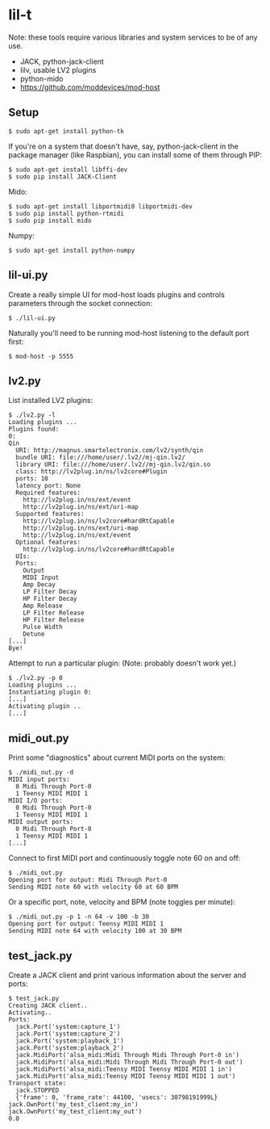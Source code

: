 # lil-t

Note: these tools require various libraries and system services to be of any use.

- JACK, python-jack-client
- lilv, usable LV2 plugins
- python-mido
- https://github.com/moddevices/mod-host


## Setup

```
$ sudo apt-get install python-tk
```

If you're on a system that doesn't have, say, python-jack-client in the package
manager (like Raspbian), you can install some of them through PIP:
```
$ sudo apt-get install libffi-dev
$ sudo pip install JACK-Client
```

Mido:
```
$ sudo apt-get install libportmidi0 libportmidi-dev
$ sudo pip install python-rtmidi
$ sudo pip install mido
```

Numpy:
```
$ sudo apt-get install python-numpy
```


## lil-ui.py

Create a really simple UI for mod-host loads plugins and controls parameters
through the socket connection:
```
$ ./lil-ui.py
```

Naturally you'll need to be running mod-host listening to the default port first:
```
$ mod-host -p 5555
```


## lv2.py

List installed LV2 plugins:
```
$ ./lv2.py -l
Loading plugins ...
Plugins found:
0:
Qin
  URI: http://magnus.smartelectronix.com/lv2/synth/qin
  bundle URI: file:///home/user/.lv2//mj-qin.lv2/
  library URI: file:///home/user/.lv2//mj-qin.lv2/qin.so
  class: http://lv2plug.in/ns/lv2core#Plugin
  ports: 10
  latency port: None
  Required features:
    http://lv2plug.in/ns/ext/event
    http://lv2plug.in/ns/ext/uri-map
  Supported features:
    http://lv2plug.in/ns/lv2core#hardRtCapable
    http://lv2plug.in/ns/ext/uri-map
    http://lv2plug.in/ns/ext/event
  Optional features:
    http://lv2plug.in/ns/lv2core#hardRtCapable
  UIs:
  Ports:
    Output
    MIDI Input
    Amp Decay
    LP Filter Decay
    HP Filter Decay
    Amp Release
    LP Filter Release
    HP Filter Release
    Pulse Width
    Detune
[...]
Bye!
```

Attempt to run a particular plugin: (Note: probably doesn't work yet.)
```
$ ./lv2.py -p 0
Loading plugins ...
Instantiating plugin 0:
[...]
Activating plugin ..
[...]
```


## midi_out.py

Print some "diagnostics" about current MIDI ports on the system:
```
$ ./midi_out.py -d
MIDI input ports:
  0 Midi Through Port-0
  1 Teensy MIDI MIDI 1
MIDI I/O ports:
  0 Midi Through Port-0
  1 Teensy MIDI MIDI 1
MIDI output ports:
  0 Midi Through Port-0
  1 Teensy MIDI MIDI 1
[...]
```

Connect to first MIDI port and continuously toggle note 60 on and off:
```
$ ./midi_out.py
Opening port for output: Midi Through Port-0
Sending MIDI note 60 with velocity 60 at 60 BPM
```

Or a specific port, note, velocity and BPM (note toggles per minute):
```
$ ./midi_out.py -p 1 -n 64 -v 100 -b 30
Opening port for output: Teensy MIDI MIDI 1
Sending MIDI note 64 with velocity 100 at 30 BPM
```


## test_jack.py

Create a JACK client and print various information about the server and ports:
```
$ test_jack.py
Creating JACK client..
Activating..
Ports:
  jack.Port('system:capture_1')
  jack.Port('system:capture_2')
  jack.Port('system:playback_1')
  jack.Port('system:playback_2')
  jack.MidiPort('alsa_midi:Midi Through Midi Through Port-0 in')
  jack.MidiPort('alsa_midi:Midi Through Midi Through Port-0 out')
  jack.MidiPort('alsa_midi:Teensy MIDI Teensy MIDI MIDI 1 in')
  jack.MidiPort('alsa_midi:Teensy MIDI Teensy MIDI MIDI 1 out')
Transport state:
  jack.STOPPED
  {'frame': 0, 'frame_rate': 44100, 'usecs': 30798191999L}
jack.OwnPort('my_test_client:my_in')
jack.OwnPort('my_test_client:my_out')
0.0
```
